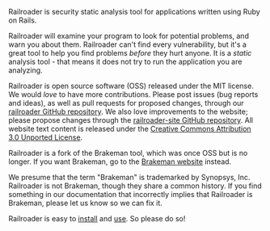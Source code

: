 


Railroader is security static analysis tool for
applications written using Ruby on Rails.

Railroader will examine your program to look for potential
problems, and warn you about them.
Railroader can't find every vulnerability, but it's a great tool to help
you find problems *before* they hurt anyone.
It is a *static* analysis tool - that means it does not try to run
the application you are analyzing.

Railroader is open source software (OSS) released under the MIT license.
We would *love* to have more contributions.
Please post issues (bug reports and ideas), as well as pull requests
for proposed changes, through our
[railroader GitHub repository](https://github.com/david-a-wheeler/railroader).
We also love improvements to the website;
please propose changes through the
[railroader-site GitHub repository](https://github.com/david-a-wheeler/railroader-site).
All website text content is released under the
<a rel="license" href="http://creativecommons.org/licenses/by/3.0/">Creative Commons Attribution 3.0 Unported License</a>.


Railroader is a fork of the Brakeman tool, which was once OSS but is no longer. If you want Brakeman, go to the
[Brakeman website](https://brakemanscanner.org/) instead.

We presume that the term "Brakeman" is trademarked by Synopsys, Inc.
Railroader is not Brakeman, though they share a common history.
If you find something in our documentation that incorrectly
implies that Railroader is Brakeman, please let us know so we can fix it.

Railroader is easy to [install](/install) and [use](/use).
So please do so!

